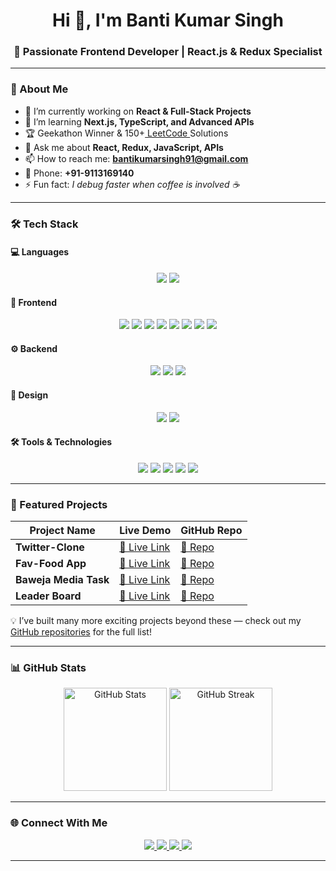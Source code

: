 

<h1 align="center">Hi 👋, I'm Banti Kumar Singh</h1>
<h3 align="center">🚀 Passionate Frontend Developer | React.js & Redux Specialist</h3>

---

### 💫 About Me  
- 🔭 I’m currently working on **React & Full-Stack Projects**  
- 🌱 I’m learning **Next.js, TypeScript, and Advanced APIs**  
- 🏆 Geekathon Winner & 150+[ LeetCode ](https://leetcode.com/u/bunnysingh97/)Solutions   
- 💬 Ask me about **React, Redux, JavaScript, APIs**  
- 📫 How to reach me: **[bantikumarsingh91@gmail.com](mailto:bantikumarsingh91@gmail.com)**  
- 📱 Phone: **+91-9113169140**  
- ⚡ Fun fact: *I debug faster when coffee is involved ☕*

---

### 🛠️ Tech Stack  

#### **💻 Languages**
<p align="center">
  <img src="https://img.shields.io/badge/Java-ED8B00?style=for-the-badge&logo=openjdk&logoColor=white"/>
  <img src="https://img.shields.io/badge/JavaScript%20(ES6%2B)-F7DF1E?style=for-the-badge&logo=javascript&logoColor=black"/>
</p>

#### **🎨 Frontend**
<p align="center">
  <img src="https://img.shields.io/badge/React-20232A?style=for-the-badge&logo=react&logoColor=61DAFB"/>
  <img src="https://img.shields.io/badge/Redux-593d88?style=for-the-badge&logo=redux&logoColor=white"/>
  <img src="https://img.shields.io/badge/Tailwind_CSS-38B2AC?style=for-the-badge&logo=tailwind-css&logoColor=white"/>
  <img src="https://img.shields.io/badge/HTML5-E34F26?style=for-the-badge&logo=html5&logoColor=white"/>
  <img src="https://img.shields.io/badge/CSS3-1572B6?style=for-the-badge&logo=css3&logoColor=white"/>
  <img src="https://img.shields.io/badge/RESTful%20APIs-005571?style=for-the-badge"/>
  <img src="https://img.shields.io/badge/Fetch%20API-000000?style=for-the-badge"/>
  <img src="https://img.shields.io/badge/Axios-671DDF?style=for-the-badge"/>
</p>

#### **⚙️ Backend**
<p align="center">
  <img src="https://img.shields.io/badge/Node.js-43853D?style=for-the-badge&logo=node.js&logoColor=white"/>
  <img src="https://img.shields.io/badge/Express.js-404D59?style=for-the-badge"/>
  <img src="https://img.shields.io/badge/MongoDB-4EA94B?style=for-the-badge&logo=mongodb&logoColor=white"/>
</p>

#### **🎯 Design**
<p align="center">
  <img src="https://img.shields.io/badge/Responsive%20Design-009688?style=for-the-badge"/>
  <img src="https://img.shields.io/badge/Cross%20Browser%20Compatibility-FF5722?style=for-the-badge"/>
</p>

#### **🛠️ Tools & Technologies**
<p align="center">
  <img src="https://img.shields.io/badge/GIT-E44C30?style=for-the-badge&logo=git&logoColor=white"/>
  <img src="https://img.shields.io/badge/GitHub-100000?style=for-the-badge&logo=github&logoColor=white"/>
  <img src="https://img.shields.io/badge/VS%20Code-007ACC?style=for-the-badge&logo=visual-studio-code&logoColor=white"/>
  <img src="https://img.shields.io/badge/Firebase-FFCA28?style=for-the-badge&logo=firebase&logoColor=black"/>
  <img src="https://img.shields.io/badge/Postman-FF6C37?style=for-the-badge&logo=postman&logoColor=white"/>
</p>


---

### 📌 Featured Projects  
| Project Name | Live Demo | GitHub Repo |
|--------------|-----------|-------------|
| **Twitter-Clone** | [🔗 Live Link](https://tweeter-clone-frontend-ochre.vercel.app/) | [📂 Repo](https://github.com/BunniSingh/Tweeter-clone-frontend) |
| **Fav-Food App** | [🔗 Live Link](https://food-delivery-project-fs23-l12nrmd6o.vercel.app/) | [📂 Repo](https://github.com/BunniSingh/Food-Delivery-Project_fs23) |
| **Baweja Media Task** | [🔗 Live Link](https://baweja-media-task.vercel.app/) | [📂 Repo](https://github.com/BunniSingh/Baweja-media-task) |
| **Leader Board** | [🔗 Live Link](https://leaderboard-app-sigma.vercel.app/) | [📂 Repo](https://github.com/BunniSingh/Leaderboard_app) |

💡 I’ve built many more exciting projects beyond these — check out my [GitHub repositories](https://github.com/BunniSingh?tab=repositories) for the full list!

---

### 📊 GitHub Stats  
<p align="center">
  <img src="https://github-readme-stats.vercel.app/api?username=BunniSingh&show_icons=true&theme=radical" alt="GitHub Stats" height="165"/>
  <img src="https://github-readme-streak-stats.herokuapp.com/?user=BunniSingh&theme=radical" alt="GitHub Streak" height="165"/>
</p>

---

### 🌐 Connect With Me  
<p align="center">
<a href="https://www.linkedin.com/in/banti-kr-singh" target="blank">
  <img src="https://img.shields.io/badge/LinkedIn-0077B5?style=for-the-badge&logo=linkedin&logoColor=white"/>
</a>
<a href="https://x.com/BANTIKUMAR80310" target="_blank">
  <img src="https://img.shields.io/badge/Twitter-1DA1F2?style=for-the-badge&logo=twitter&logoColor=white"/>
</a>
<a href="mailto:bantikumarsingh91@gmail.com">
  <img src="https://img.shields.io/badge/Email-D14836?style=for-the-badge&logo=gmail&logoColor=white"/>
</a>
<a href="tel:+919113169140">
  <img src="https://img.shields.io/badge/Phone-25D366?style=for-the-badge&logo=whatsapp&logoColor=white"/>
</a>
</p>

---


